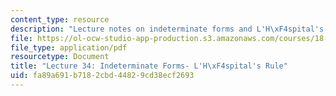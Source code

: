 ```yaml
---
content_type: resource
description: "Lecture notes on indeterminate forms and L'H\xF4spital's rule."
file: https://ol-ocw-studio-app-production.s3.amazonaws.com/courses/18-01-single-variable-calculus-fall-2006/fa89a691b7182cbd44829cd38ecf2693_lec34.pdf
file_type: application/pdf
resourcetype: Document
title: "Lecture 34: Indeterminate Forms- L'H\xF4spital's Rule"
uid: fa89a691-b718-2cbd-4482-9cd38ecf2693
---
```

